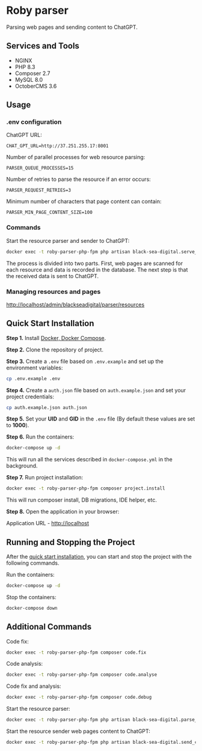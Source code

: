 # Roby parser

Parsing web pages and sending content to ChatGPT.

## Services and Tools

- NGINX
- PHP 8.3
- Composer 2.7
- MySQL 8.0
- OctoberCMS 3.6

## Usage

### .env configuration

ChatGPT URL:

```angular2html
CHAT_GPT_URL=http://37.251.255.17:8001
```
Number of parallel processes for web resource parsing:

```angular2html
PARSER_QUEUE_PROCESSES=15
```

Number of retries to parse the resource if an error occurs:

```angular2html
PARSER_REQUEST_RETRIES=3
```

Minimum number of characters that page content can contain:

```angular2html
PARSER_MIN_PAGE_CONTENT_SIZE=100
```

### Commands

Start the resource parser and sender to ChatGPT:

```bash
docker exec -t roby-parser-php-fpm php artisan black-sea-digital.serve_resources
```

The process is divided into two parts. First, web pages are scanned for each resource and data is recorded in the database. The next step is that the received data is sent to ChatGPT.

### Managing resources and pages

[http://localhost/admin/blackseadigital/parser/resources](http://localhost/admin/blackseadigital/parser/resources)

## Quick Start Installation

**Step 1.** Install [Docker, Docker Compose](https://www.docker.com/products/docker-desktop/).

**Step 2.** Clone the repository of project.

**Step 3.** Create a `.env` file based on `.env.example` and set up the environment variables:

```bash
cp .env.example .env
```

**Step 4.** Create a `auth.json` file based on `auth.example.json` and set your project credentials:

```bash
cp auth.example.json auth.json
```

**Step 5.** Set your **UID** and **GID** in the `.env` file (By default these values are set to **1000**).

**Step 6.** Run the containers:

```bash
docker-compose up -d
```

This will run all the services described in `docker-compose.yml` in the background.

**Step 7.** Run project installation:

```bash
docker exec -t roby-parser-php-fpm composer project.install
```

This will run composer install, DB migrations, IDE helper, etc.

**Step 8.** Open the application in your browser:

Application URL - [http://localhost](http://localhost)

## Running and Stopping the Project

After the [quick start installation](#Quick-Start-Installation), you can start and stop the project with the following commands.

Run the containers:

```bash
docker-compose up -d
```

Stop the containers:

```bash
docker-compose down
```

## Additional Commands

Code fix:

```bash
docker exec -t roby-parser-php-fpm composer code.fix
```

Code analysis:

```bash
docker exec -t roby-parser-php-fpm composer code.analyse
```

Code fix and analysis:

```bash
docker exec -t roby-parser-php-fpm composer code.debug
```
Start the resource parser:

```bash
docker exec -t roby-parser-php-fpm php artisan black-sea-digital.parse_resources
```

Start the resource sender web pages content to ChatGPT:

```bash
docker exec -t roby-parser-php-fpm php artisan black-sea-digital.send_content_to_chat_gpt
```
